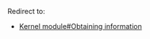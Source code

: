 Redirect to:

*   [Kernel module#Obtaining information](/index.php/Kernel_module#Obtaining_information "Kernel module")